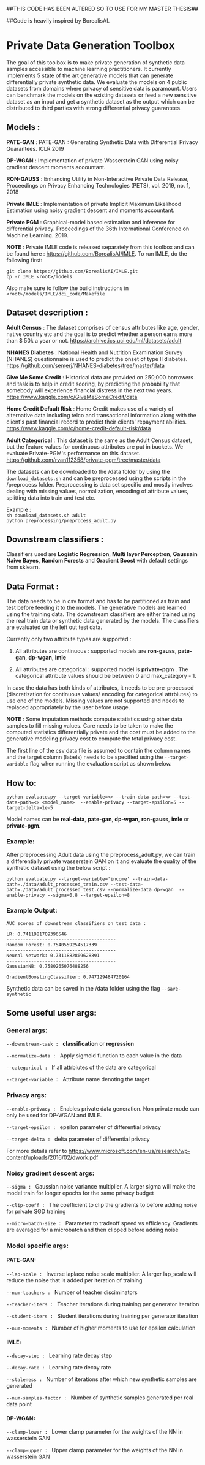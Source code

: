 ##THIS CODE HAS BEEN ALTERED SO TO USE FOR MY MASTER THESIS##

##Code is heavily inspired by BorealisAI.


# Private Data Generation Toolbox

The goal of this toolbox is to make private generation of synthetic data samples accessible to machine learning practitioners. It currently implements 5 state of the art generative models that can generate differentially private synthetic
data. We evaluate the models on 4 public datasets from domains where privacy of sensitive data is paramount. Users can benchmark the models on the existing datasets or feed a new sensitive dataset as an input and get a synthetic dataset 
as the output which can be distributed to third parties with strong differential privacy guarantees.



## Models : 
**PATE-GAN** : PATE-GAN : Generating Synthetic Data with Differential Privacy Guarantees. ICLR 2019

**DP-WGAN** : Implementation of private Wasserstein GAN using noisy gradient descent moments accountant. 

**RON-GAUSS** : Enhancing Utility in Non-Interactive Private Data Release, Proceedings on Privacy Enhancing Technologies (PETS), vol. 2019, no. 1, 2018

**Private IMLE** : Implementation of private Implicit Maximum Likelihood Estimation using noisy gradient descent and moments accountant.

**Private PGM** : Graphical-model based estimation and inference for differential privacy. Proceedings of the 36th International Conference on Machine Learning. 2019.

**NOTE** : Private IMLE code is released separately from this toolbox and can be found here :  https://github.com/BorealisAI/IMLE. To run IMLE, do the following first:  
```
git clone https://github.com/BorealisAI/IMLE.git  
cp -r IMLE <root>/models
```
Also make sure to follow the build instructions in ```<root>/models/IMLE/dci_code/Makefile``` 

## Dataset description :

**Adult Census** : The dataset comprises of census attributes like age, gender, native country etc and the goal is to predict whether a person earns more than $ 50k a year or not.
https://archive.ics.uci.edu/ml/datasets/adult

**NHANES Diabetes** : National Health and Nutrition Examination Survey (NHANES) questionnaire is used to predict the onset of type II diabetes.
https://github.com/semerj/NHANES-diabetes/tree/master/data

**Give Me Some Credit** : Historical data are provided on 250,000 borrowers and task is to help in credit scoring, by predicting the probability that somebody will experience financial distress in the next two years.
https://www.kaggle.com/c/GiveMeSomeCredit/data

**Home Credit Default Risk** : Home Credit makes use of a variety of alternative data including telco and transactional information along with the client's past financial record to predict their clients' repayment abilities.
https://www.kaggle.com/c/home-credit-default-risk/data

**Adult Categorical** : This dataset is the same as the Adult Census dataset, but the feature values for continuous attributes are put in buckets. We evaluate Private-PGM's performance on this dataset.
https://github.com/ryan112358/private-pgm/tree/master/data

The datasets can be downloaded to the /data folder by using the ```download_datasets.sh``` and can be preprocessed using the scripts in the /preprocess folder. Preprocessing is data set specific and mostly involves dealing with missing values, normalization, encoding
of attribute values, splitting data into train and test etc.

Example :   
   ```sh download_datasets.sh adult```  
            ```python preprocessing/preprocess_adult.py```

## Downstream classifiers :
Classifiers used are **Logistic Regression**, **Multi layer Perceptron**, **Gaussain Naive Bayes**, **Random Forests** and **Gradient Boost** with default settings from sklearn.


## Data Format :
The data needs to be in csv format and has to be partitioned as train and test before feeding it to the models. The generative models are learned using the training data. The downstream classifiers are either trained using
the real train data or synthetic data generated by the models. The classifiers are evaluated on the left out test data.

Currently only two attribute types are supported : 

1. All attributes are continuous : supported models are **ron-gauss**, **pate-gan**, **dp-wgan**, **imle**

2. All attributes are categorical : supported model is **private-pgm** . The categorical attribute values should be between 0 and max_category - 1.


In case the data has both kinds of attributes, it needs to be pre-processed (discretization for continuous values/ encoding for categorical attrbiutes) to use one of the models.
Missing values are not supported and needs to replaced appropriately by the user before usage.

**NOTE** : Some imputation methods compute statistics using other data samples to fill missing values. Care needs to be taken to make the computed statistics differentially private and the cost must be added to the generative modeling privacy cost to compute the total privacy cost.

The first line of the csv data file is assumed to contain the column names and the target column (labels) needs to be specified using the `--target-variable` flag when running the evaluation script as shown below.


## How to:

```python evaluate.py --target-variable=<> --train-data-path=<> --test-data-path=<> <model_name>  --enable-privacy --target-epsilon=5 --target-delta=1e-5```

Model names can be **real-data**, **pate-gan**, **dp-wgan**, **ron-gauss**, **imle** or **private-pgm**.

### Example:
After preprocessing Adult data using the preprocess_adult.py, we can train a differentially private wasserstein GAN on it and evaluate the quality of the synthetic dataset using the below script :

```python evaluate.py --target-variable='income' --train-data-path=./data/adult_processed_train.csv --test-data-path=./data/adult_processed_test.csv --normalize-data dp-wgan  --enable-privacy --sigma=0.8 --target-epsilon=8```

### Example Output:

```
AUC scores of downstream classifiers on test data :
----------------------------------------
LR: 0.7411981709396546
----------------------------------------
Random Forest: 0.7540559254517339
----------------------------------------
Neural Network: 0.7311882809628891
----------------------------------------
GaussianNB: 0.7580265076488256
----------------------------------------
GradientBoostingClassifier: 0.747129484720164
```

Synthetic data can be saved in the /data folder using the flag ```--save-synthetic```

## Some useful user args:

### General args:

```--downstream-task : ``` **classification** or **regression**

```--normalize-data : ``` Apply sigmoid function to each value in the data

```--categorical : ``` If all attrbiutes of the data are categorical

```--target-variable : ``` Attribute name denoting the target

### Privacy args:

```--enable-privacy : ``` Enables private data generation. Non private mode can only be used for DP-WGAN and IMLE.

```--target-epsilon : ``` epsilon parameter of differential privacy

```--target-delta : ``` delta parameter of differential privacy

For more details refer to https://www.microsoft.com/en-us/research/wp-content/uploads/2016/02/dwork.pdf

### Noisy gradient descent args:

```--sigma : ``` Gaussian noise variance multiplier. A larger sigma will make the model train for longer epochs for the same privacy budget

```--clip-coeff : ``` The coefficient to clip the gradients to before adding noise for private SGD training

```--micro-batch-size : ``` Parameter to tradeoff speed vs efficiency. Gradients are averaged for a microbatch and then clipped before adding noise

### Model specific args:

#### PATE-GAN:

```--lap-scale : ``` Inverse laplace noise scale multiplier. A larger lap_scale will reduce the noise that is added per iteration of training

```--num-teachers : ``` Number of teacher disciminators

```--teacher-iters : ``` Teacher iterations during training per generator iteration

```--student-iters : ``` Student iterations during training per generator iteration

```--num-moments : ``` Number of higher moments to use for epsilon calculation

#### IMLE:

```--decay-step : ``` Learning rate decay step

```--decay-rate : ``` Learning rate decay rate

```--staleness : ``` Number of iterations after which new synthetic samples are generated

```--num-samples-factor : ``` Number of synthetic samples generated per real data point

#### DP-WGAN:

```--clamp-lower : ``` Lower clamp parameter for the weights of the NN in wasserstein GAN

```--clamp-upper : ``` Upper clamp parameter for the weights of the NN in wasserstein GAN

















